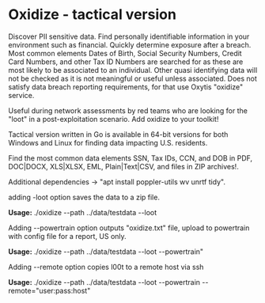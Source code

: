 # Oxidize - tactical version

Discover PII sensitive data. Find personally identifiable information in your environment such as financial. Quickly determine exposure after a breach. Most common elements Dates of Birth, Social Security Numbers, Credit Card Numbers, and other Tax ID Numbers are searched for as these are most likely to be associated to an individual. Other quasi identifying data will not be checked as it is not meaningful or useful unless associated. Does not satisfy data breach reporting requirements, for that use Oxytis "oxidize" service.

Useful during network assessments by red teams who are looking for the "loot" in a post-exploitation scenario. Add oxidize to your toolkit!

Tactical version written in Go is available in 64-bit versions for both Windows and Linux for finding data impacting U.S. residents.

Find the most common data elements SSN, Tax IDs, CCN, and DOB in PDF, DOC|DOCX, XLS|XLSX, EML, Plain|Text|CSV, and files in ZIP archives!.

Additional dependencies -> "apt install poppler-utils wv unrtf tidy".

adding -loot option saves the data to a zip file.

<b>Usage:</b> ./oxidize --path ../data/testdata --loot

Adding --powertrain option outputs "oxidize.txt" file, upload to powertrain with config file for a report, US only.

<b>Usage:</b> ./oxidize --path ../data/testdata --loot --powertrain"


Adding --remote option copies l00t to a remote host via ssh

<b>Usage:</b> ./oxidize --path ../data/testdata --loot --powertrain --remote="user:pass:host"
